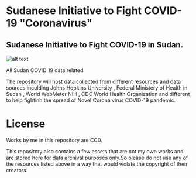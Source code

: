 # Sudanese Initiative to Fight COVID-19 "Coronavirus" 

## Sudanese Initiative to Fight COVID-19 in Sudan.
![alt text](https://github.com/sudancovid19/sdncovid19/blob/master/charts/image.png)

All Sudan COVID 19 data related 

The repository will host data collected from different resources and data sources inculding  Johns Hopkins University , Federal Ministery of Health in Sudan  , World WebMeter  NIH  , CDC World Health Organization and different to help fightinh the spread of Novel Corona virus COVID-19 pandemic.


# License
Works by me in this repository are CC0.

This repository also contains a few assets that are not my own works and are stored here for data archival purposes only.So please  do not use any of the resources listed above in a way that would violate the copyright of their creators.
